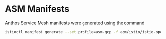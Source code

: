 # ASM Manifests

Anthos Service Mesh manifests were generated using the command

```bash
istioctl manifest generate --set profile=asm-gcp -f asm/istio/istio-operator.yaml >> istio.yaml
```